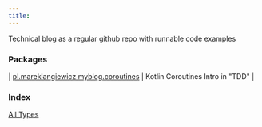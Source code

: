 ```yaml
---
title: 
---
```




Technical blog as a regular github repo with runnable code examples

### Packages

| [pl.mareklangiewicz.myblog.coroutines](pl.mareklangiewicz.myblog.coroutines/index.md) | Kotlin Coroutines Intro in "TDD" |

### Index

[All Types](alltypes/index.md)